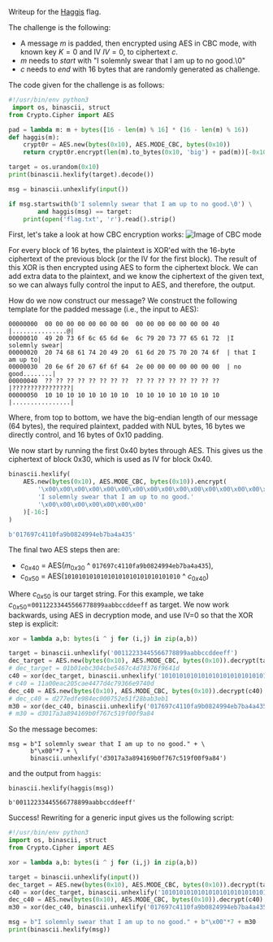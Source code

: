 Writeup for the [Haggis](https://2016.ctf.link/internal/challenge/2) flag.

The challenge is the following:

  * A message $m$ is padded, then encrypted using AES in CBC mode, with known key $K=0$ and IV $IV=0$, to ciphertext $c$.
  * $m$ needs to _start_ with "I solemnly swear that I am up to no good.\0"
  * $c$ needs to _end_ with 16 bytes that are randomly generated as challenge.

The code given for the challenge is as follows:
``` python
#!/usr/bin/env python3
 import os, binascii, struct
from Crypto.Cipher import AES

pad = lambda m: m + bytes([16 - len(m) % 16] * (16 - len(m) % 16))
def haggis(m):
    crypt0r = AES.new(bytes(0x10), AES.MODE_CBC, bytes(0x10))
    return crypt0r.encrypt(len(m).to_bytes(0x10, 'big') + pad(m))[-0x10:]

target = os.urandom(0x10)
print(binascii.hexlify(target).decode())

msg = binascii.unhexlify(input())

if msg.startswith(b'I solemnly swear that I am up to no good.\0') \
        and haggis(msg) == target:
    print(open('flag.txt', 'r').read().strip()
```

First, let's take a look at how CBC encryption works:
![Image of CBC mode](https://upload.wikimedia.org/wikipedia/commons/thumb/8/80/CBC_encryption.svg/601px-CBC_encryption.svg.png)

For every block of 16 bytes, the plaintext is XOR'ed with the 16-byte
ciphertext of the previous block (or the IV for the first block). The result
of this XOR is then encrypted using AES to form the ciphertext block. We can add
extra data to the plaintext, and we know the ciphertext of the given text, so we
can always fully control the input to AES, and therefore, the output.

How do we now construct our message? We construct the following template for the padded
message (i.e., the input to AES):

```
00000000  00 00 00 00 00 00 00 00  00 00 00 00 00 00 00 40  |...............@|
00000010  49 20 73 6f 6c 65 6d 6e  6c 79 20 73 77 65 61 72  |I solemnly swear|
00000020  20 74 68 61 74 20 49 20  61 6d 20 75 70 20 74 6f  | that I am up to|
00000030  20 6e 6f 20 67 6f 6f 64  2e 00 00 00 00 00 00 00  | no good........|
00000040  ?? ?? ?? ?? ?? ?? ?? ??  ?? ?? ?? ?? ?? ?? ?? ??  |????????????????|
00000050  10 10 10 10 10 10 10 10  10 10 10 10 10 10 10 10  |................|
```

Where, from top to bottom, we have the big-endian length of our message (64 bytes),
the required plaintext, padded with NUL bytes, 16 bytes we directly control, and
16 bytes of 0x10 padding.

We now start by running the first 0x40 bytes through AES. This gives us the ciphertext of block 0x30,
which is used as IV for block 0x40.

``` python
binascii.hexlify(
    AES.new(bytes(0x10), AES.MODE_CBC, bytes(0x10)).encrypt(
        '\x00\x00\x00\x00\x00\x00\x00\x00\x00\x00\x00\x00\x00\x00\x00\x40'
        'I solemnly swear that I am up to no good.'
        '\x00\x00\x00\x00\x00\x00\x00'
    )[-16:]
)

b'017697c4110fa9b0824994eb7ba4a435'
```

The final two AES steps then are:

 * $c_{0x40}$ = AES($m_{0x30}$ ^ `017697c4110fa9b0824994eb7ba4a435`),
 * $c_{0x50}$ = AES(`10101010101010101010101010101010` ^ $c_{0x40}$)

Where $c_{0x50}$ is our target string. For this example, we take
$c_{0x50}$=`00112233445566778899aabbccddeeff` as target. We now work backwards,
using AES in decryption mode, and use IV=0 so that the XOR step is explicit:

``` python
xor = lambda a,b: bytes(i ^ j for (i,j) in zip(a,b))

target = binascii.unhexlify('00112233445566778899aabbccddeeff')
dec_target = AES.new(bytes(0x10), AES.MODE_CBC, bytes(0x10)).decrypt(target)
# dec_target = 01b01ebc304cbe5467c4d78376f9641d
c40 = xor(dec_target, binascii.unhexlify('10101010101010101010101010101010'))
# c40 = 11a00eac205cae4477d4c79366e9740d
dec_c40 = AES.new(bytes(0x10), AES.MODE_CBC, bytes(0x10)).decrypt(c40)
# dec_c40 = d277edfe984ec000752e51f28bab3eb1
m30 = xor(dec_c40, binascii.unhexlify('017697c4110fa9b0824994eb7ba4a435'))
# m30 = d3017a3a894169b0f767c519f00f9a84
```

So the message becomes:

```
msg = b"I solemnly swear that I am up to no good." + \
      b"\x00"*7 + \
      binascii.unhexlify('d3017a3a894169b0f767c519f00f9a84')
```

and the output from `haggis`:
```
binascii.hexlify(haggis(msg))

b'00112233445566778899aabbccddeeff'
```

Success! Rewriting for a generic input gives us the following script:

``` python
#!/usr/bin/env python3
import os, binascii, struct
from Crypto.Cipher import AES

xor = lambda a,b: bytes(i ^ j for (i,j) in zip(a,b))

target = binascii.unhexlify(input())
dec_target = AES.new(bytes(0x10), AES.MODE_CBC, bytes(0x10)).decrypt(target)
c40 = xor(dec_target, binascii.unhexlify('10101010101010101010101010101010'))
dec_c40 = AES.new(bytes(0x10), AES.MODE_CBC, bytes(0x10)).decrypt(c40)
m30 = xor(dec_c40, binascii.unhexlify('017697c4110fa9b0824994eb7ba4a435'))

msg = b"I solemnly swear that I am up to no good." + b"\x00"*7 + m30
print(binascii.hexlify(msg))
```
